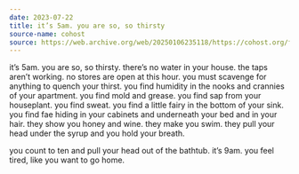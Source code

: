 ```yaml
---
date: 2023-07-22
title: it’s 5am. you are so, so thirsty
source-name: cohost
source: https://web.archive.org/web/20250106235118/https://cohost.org/fishfood/post/2141157-it-s-5am-you-are-so
---
```


it’s 5am. you are so, so thirsty. there’s no water in your house. the taps aren’t working. no stores are open at this hour. you must scavenge for anything to quench your thirst. you find humidity in the nooks and crannies of your apartment. you find mold and grease. you find sap from your houseplant. you find sweat. you find a little fairy in the bottom of your sink. you find fae hiding in your cabinets and underneath your bed and in your hair. they show you honey and wine. they make you swim. they pull your head under the syrup and you hold your breath.

you count to ten and pull your head out of the bathtub. it’s 9am. you feel tired, like you want to go home.
